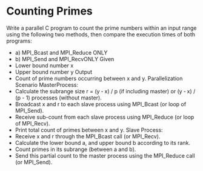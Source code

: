 # Counting Primes

Write a parallel C program to count the prime numbers within an input range using the
following two methods, then compare the execution times of both programs:

- a) MPI_Bcast and MPI_Reduce ONLY
- b) MPI_Send and MPI_RecvONLY
  Given
- Lower bound number x
- Upper bound number y
  Output
- Count of prime numbers occurring between x and y.
  Parallelization Scenario
  MasterProcess:
- Calculate the subrange size r = (y ‐ x) / p (if including master) or (y ‐ x) / (p - 1)
  processes (without master).
- Broadcast x and r to each slave process using MPI_Bcast (or loop of MPI_Send).
- Receive sub-count from each slave process using MPI_Reduce (or loop of MPI_Recv).
- Print total count of primes between x and y.
  Slave Process:
- Receive x and r through the MPI_Bcast call (or MPI_Recv).
- Calculate the lower bound a, and upper bound b according to its rank.
- Count primes in its subrange (between a and b).
- Send this partial count to the master process using the MPI_Reduce call (or
  MPI_Send).

